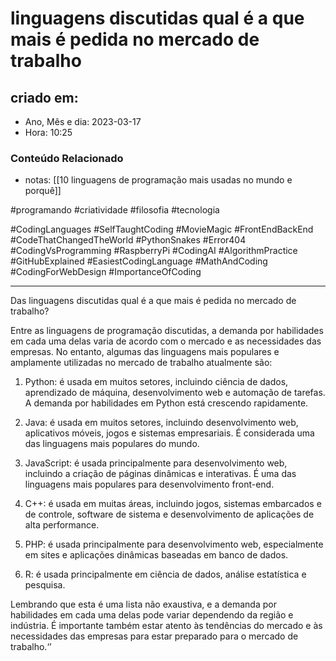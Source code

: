 # linguagens discutidas qual é a que mais é pedida no mercado de trabalho

## criado em: 

- Ano, Mês e dia: 2023-03-17
- Hora: 10:25

### Conteúdo Relacionado

- notas: [[10 linguagens de programação mais usadas no mundo e porquê]]

#programando #criatividade #filosofia #tecnologia 

#CodingLanguages #SelfTaughtCoding #MovieMagic #FrontEndBackEnd #CodeThatChangedTheWorld #PythonSnakes #Error404 #CodingVsProgramming #RaspberryPi #CodingAI #AlgorithmPractice #GitHubExplained #EasiestCodingLanguage #MathAndCoding #CodingForWebDesign #ImportanceOfCoding

---

Das linguagens discutidas qual é a que mais é pedida no mercado de trabalho?

Entre as linguagens de programação discutidas, a demanda por habilidades em cada uma delas varia de acordo com o mercado e as necessidades das empresas. No entanto, algumas das linguagens mais populares e amplamente utilizadas no mercado de trabalho atualmente são:

1. Python: é usada em muitos setores, incluindo ciência de dados, aprendizado de máquina, desenvolvimento web e automação de tarefas. A demanda por habilidades em Python está crescendo rapidamente.
    
2. Java: é usada em muitos setores, incluindo desenvolvimento web, aplicativos móveis, jogos e sistemas empresariais. É considerada uma das linguagens mais populares do mundo.
    
3. JavaScript: é usada principalmente para desenvolvimento web, incluindo a criação de páginas dinâmicas e interativas. É uma das linguagens mais populares para desenvolvimento front-end.
    
4. C++: é usada em muitas áreas, incluindo jogos, sistemas embarcados e de controle, software de sistema e desenvolvimento de aplicações de alta performance.
    
5. PHP: é usada principalmente para desenvolvimento web, especialmente em sites e aplicações dinâmicas baseadas em banco de dados.
    
6. R: é usada principalmente em ciência de dados, análise estatística e pesquisa.

Lembrando que esta é uma lista não exaustiva, e a demanda por habilidades em cada uma delas pode variar dependendo da região e indústria. É importante também estar atento às tendências do mercado e às necessidades das empresas para estar preparado para o mercado de trabalho.‘’